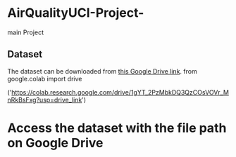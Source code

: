# AirQualityUCI-Project-
main Project
## Dataset
The dataset can be downloaded from [this Google Drive link](https://drive.google.com/file/d/1Hl1bYMLB5Uqo8l6p57qz0XEeFDYfAso5/view?usp=drive_link).
from google.colab import drive

('https://colab.research.google.com/drive/1gYT_2PzMbkDQ3QzCOsVOVr_MnRkBsFxg?usp=drive_link')
# Access the dataset with the file path on Google Drive
